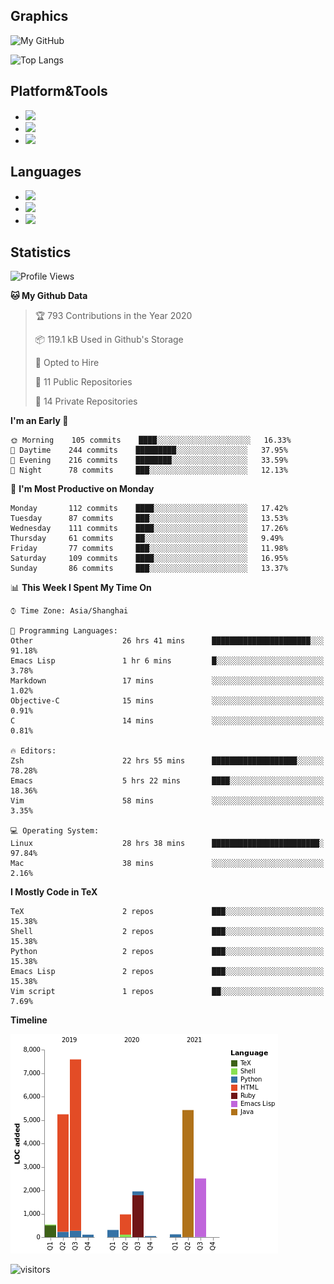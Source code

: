## Graphics

![My GitHub](https://github-readme-stats.vercel.app/api?username=SteamedFish&count_private=true&show_icons=true&theme=buefy&include_all_commits=false)

![Top Langs](https://github-readme-stats.vercel.app/api/top-langs/?username=SteamedFish&theme=buefy&hide=ruby&count_private=true&show_icons=true&layout=compact)

## Platform&Tools

* [![](https://img.shields.io/badge/ArchLinux--purple?style=flat-square&logo=ArchLinux)](https://www.archlinux.org/)
* [![](https://img.shields.io/badge/Gentoo-testing-purple?style=flat-square&logo=Gentoo)](https://www.gentoo.org/)
* [![](https://img.shields.io/badge/Doom%20Emacs-28-blue?style=flat-square&logo=Gnu%20emacs&logoColor=white)](https://www.gnu.org/software/emacs/)

## Languages

* [![](https://img.shields.io/badge/-Python-3776AB?style=flat-square&logo=python&logoColor=white)](https://www.python.org/)
* [![](https://img.shields.io/badge/-Bash-00ADD8?style=flat-square&logo=Gnu-bash&logoColor=white)](https://www.gnu.org/software/bash/)
* [![](https://img.shields.io/badge/-Go-00ADD8?style=flat-square&logo=go&logoColor=white)](https://golang.org/)

## Statistics

<!--START_SECTION:waka-->
![Profile Views](http://img.shields.io/badge/Profile%20Views-4-blue)

**🐱 My Github Data** 

> 🏆 793 Contributions in the Year 2020
 > 
> 📦 119.1 kB Used in Github's Storage 
 > 
> 💼 Opted to Hire
 > 
> 📜 11 Public Repositories
 > 
> 🔑 14 Private Repositories 

**I'm an Early 🐤** 

```text
🌞 Morning    105 commits    ████░░░░░░░░░░░░░░░░░░░░░   16.33% 
🌆 Daytime    244 commits    █████████░░░░░░░░░░░░░░░░   37.95% 
🌃 Evening    216 commits    ████████░░░░░░░░░░░░░░░░░   33.59% 
🌙 Night      78 commits     ███░░░░░░░░░░░░░░░░░░░░░░   12.13%

```
📅 **I'm Most Productive on Monday** 

```text
Monday       112 commits    ████░░░░░░░░░░░░░░░░░░░░░   17.42% 
Tuesday      87 commits     ███░░░░░░░░░░░░░░░░░░░░░░   13.53% 
Wednesday    111 commits    ████░░░░░░░░░░░░░░░░░░░░░   17.26% 
Thursday     61 commits     ██░░░░░░░░░░░░░░░░░░░░░░░   9.49% 
Friday       77 commits     ███░░░░░░░░░░░░░░░░░░░░░░   11.98% 
Saturday     109 commits    ████░░░░░░░░░░░░░░░░░░░░░   16.95% 
Sunday       86 commits     ███░░░░░░░░░░░░░░░░░░░░░░   13.37%

```


📊 **This Week I Spent My Time On** 

```text
⌚︎ Time Zone: Asia/Shanghai

💬 Programming Languages: 
Other                    26 hrs 41 mins      ██████████████████████░░░   91.18% 
Emacs Lisp               1 hr 6 mins         █░░░░░░░░░░░░░░░░░░░░░░░░   3.78% 
Markdown                 17 mins             ░░░░░░░░░░░░░░░░░░░░░░░░░   1.02% 
Objective-C              15 mins             ░░░░░░░░░░░░░░░░░░░░░░░░░   0.91% 
C                        14 mins             ░░░░░░░░░░░░░░░░░░░░░░░░░   0.81%

🔥 Editors: 
Zsh                      22 hrs 55 mins      ███████████████████░░░░░░   78.28% 
Emacs                    5 hrs 22 mins       ████░░░░░░░░░░░░░░░░░░░░░   18.36% 
Vim                      58 mins             ░░░░░░░░░░░░░░░░░░░░░░░░░   3.35%

💻 Operating System: 
Linux                    28 hrs 38 mins      ████████████████████████░   97.84% 
Mac                      38 mins             ░░░░░░░░░░░░░░░░░░░░░░░░░   2.16%

```

**I Mostly Code in TeX** 

```text
TeX                      2 repos             ███░░░░░░░░░░░░░░░░░░░░░░   15.38% 
Shell                    2 repos             ███░░░░░░░░░░░░░░░░░░░░░░   15.38% 
Python                   2 repos             ███░░░░░░░░░░░░░░░░░░░░░░   15.38% 
Emacs Lisp               2 repos             ███░░░░░░░░░░░░░░░░░░░░░░   15.38% 
Vim script               1 repos             ██░░░░░░░░░░░░░░░░░░░░░░░   7.69%

```


**Timeline**

![Chart not found](https://github.com/SteamedFish/SteamedFish/blob/master/charts/bar_graph.png) 


<!--END_SECTION:waka-->

![visitors](https://visitor-badge.laobi.icu/badge?page_id=SteamedFish.SteamedFish)
